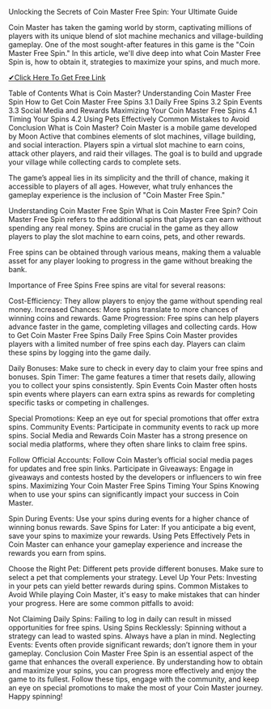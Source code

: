Unlocking the Secrets of Coin Master Free Spin: Your Ultimate Guide

Coin Master has taken the gaming world by storm, captivating millions of players with its unique blend of slot machine mechanics and village-building gameplay. One of the most sought-after features in this game is the "Coin Master Free Spin." In this article, we'll dive deep into what Coin Master Free Spin is, how to obtain it, strategies to maximize your spins, and much more.

[✔Click Here To Get Free Link](https://getfreelink.pro/CoinMaster/)

Table of Contents
What is Coin Master?
Understanding Coin Master Free Spin
How to Get Coin Master Free Spins
3.1 Daily Free Spins
3.2 Spin Events
3.3 Social Media and Rewards
Maximizing Your Coin Master Free Spins
4.1 Timing Your Spins
4.2 Using Pets Effectively
Common Mistakes to Avoid
Conclusion
What is Coin Master?
Coin Master is a mobile game developed by Moon Active that combines elements of slot machines, village building, and social interaction. Players spin a virtual slot machine to earn coins, attack other players, and raid their villages. The goal is to build and upgrade your village while collecting cards to complete sets.

The game’s appeal lies in its simplicity and the thrill of chance, making it accessible to players of all ages. However, what truly enhances the gameplay experience is the inclusion of "Coin Master Free Spin."

Understanding Coin Master Free Spin
What is Coin Master Free Spin?
Coin Master Free Spin refers to the additional spins that players can earn without spending any real money. Spins are crucial in the game as they allow players to play the slot machine to earn coins, pets, and other rewards.

Free spins can be obtained through various means, making them a valuable asset for any player looking to progress in the game without breaking the bank.

Importance of Free Spins
Free spins are vital for several reasons:

Cost-Efficiency: They allow players to enjoy the game without spending real money.
Increased Chances: More spins translate to more chances of winning coins and rewards.
Game Progression: Free spins can help players advance faster in the game, completing villages and collecting cards.
How to Get Coin Master Free Spins
Daily Free Spins
Coin Master provides players with a limited number of free spins each day. Players can claim these spins by logging into the game daily.

Daily Bonuses: Make sure to check in every day to claim your free spins and bonuses.
Spin Timer: The game features a timer that resets daily, allowing you to collect your spins consistently.
Spin Events
Coin Master often hosts spin events where players can earn extra spins as rewards for completing specific tasks or competing in challenges.

Special Promotions: Keep an eye out for special promotions that offer extra spins.
Community Events: Participate in community events to rack up more spins.
Social Media and Rewards
Coin Master has a strong presence on social media platforms, where they often share links to claim free spins.

Follow Official Accounts: Follow Coin Master’s official social media pages for updates and free spin links.
Participate in Giveaways: Engage in giveaways and contests hosted by the developers or influencers to win free spins.
Maximizing Your Coin Master Free Spins
Timing Your Spins
Knowing when to use your spins can significantly impact your success in Coin Master.

Spin During Events: Use your spins during events for a higher chance of winning bonus rewards.
Save Spins for Later: If you anticipate a big event, save your spins to maximize your rewards.
Using Pets Effectively
Pets in Coin Master can enhance your gameplay experience and increase the rewards you earn from spins.

Choose the Right Pet: Different pets provide different bonuses. Make sure to select a pet that complements your strategy.
Level Up Your Pets: Investing in your pets can yield better rewards during spins.
Common Mistakes to Avoid
While playing Coin Master, it's easy to make mistakes that can hinder your progress. Here are some common pitfalls to avoid:

Not Claiming Daily Spins: Failing to log in daily can result in missed opportunities for free spins.
Using Spins Recklessly: Spinning without a strategy can lead to wasted spins. Always have a plan in mind.
Neglecting Events: Events often provide significant rewards; don’t ignore them in your gameplay.
Conclusion
Coin Master Free Spin is an essential aspect of the game that enhances the overall experience. By understanding how to obtain and maximize your spins, you can progress more effectively and enjoy the game to its fullest. Follow these tips, engage with the community, and keep an eye on special promotions to make the most of your Coin Master journey. Happy spinning!

